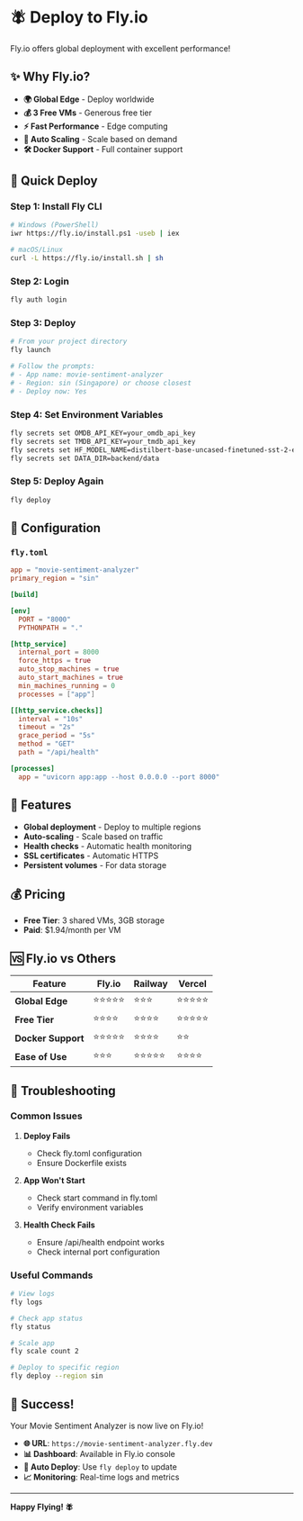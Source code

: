 # 🪰 Deploy to Fly.io

Fly.io offers global deployment with excellent performance!

## ✨ Why Fly.io?

- **🌍 Global Edge** - Deploy worldwide
- **💰 3 Free VMs** - Generous free tier
- **⚡ Fast Performance** - Edge computing
- **🔄 Auto Scaling** - Scale based on demand
- **🛠️ Docker Support** - Full container support

## 🚀 Quick Deploy

### Step 1: Install Fly CLI
```bash
# Windows (PowerShell)
iwr https://fly.io/install.ps1 -useb | iex

# macOS/Linux
curl -L https://fly.io/install.sh | sh
```

### Step 2: Login
```bash
fly auth login
```

### Step 3: Deploy
```bash
# From your project directory
fly launch

# Follow the prompts:
# - App name: movie-sentiment-analyzer
# - Region: sin (Singapore) or choose closest
# - Deploy now: Yes
```

### Step 4: Set Environment Variables
```bash
fly secrets set OMDB_API_KEY=your_omdb_api_key
fly secrets set TMDB_API_KEY=your_tmdb_api_key
fly secrets set HF_MODEL_NAME=distilbert-base-uncased-finetuned-sst-2-english
fly secrets set DATA_DIR=backend/data
```

### Step 5: Deploy Again
```bash
fly deploy
```

## 🔧 Configuration

### `fly.toml`
```toml
app = "movie-sentiment-analyzer"
primary_region = "sin"

[build]

[env]
  PORT = "8000"
  PYTHONPATH = "."

[http_service]
  internal_port = 8000
  force_https = true
  auto_stop_machines = true
  auto_start_machines = true
  min_machines_running = 0
  processes = ["app"]

[[http_service.checks]]
  interval = "10s"
  timeout = "2s"
  grace_period = "5s"
  method = "GET"
  path = "/api/health"

[processes]
  app = "uvicorn app:app --host 0.0.0.0 --port 8000"
```

## 🎯 Features

- **Global deployment** - Deploy to multiple regions
- **Auto-scaling** - Scale based on traffic
- **Health checks** - Automatic health monitoring
- **SSL certificates** - Automatic HTTPS
- **Persistent volumes** - For data storage

## 💰 Pricing

- **Free Tier**: 3 shared VMs, 3GB storage
- **Paid**: $1.94/month per VM

## 🆚 Fly.io vs Others

| Feature | Fly.io | Railway | Vercel |
|---------|--------|---------|--------|
| **Global Edge** | ⭐⭐⭐⭐⭐ | ⭐⭐⭐ | ⭐⭐⭐⭐⭐ |
| **Free Tier** | ⭐⭐⭐⭐ | ⭐⭐⭐⭐ | ⭐⭐⭐⭐⭐ |
| **Docker Support** | ⭐⭐⭐⭐⭐ | ⭐⭐⭐⭐ | ⭐⭐ |
| **Ease of Use** | ⭐⭐⭐ | ⭐⭐⭐⭐⭐ | ⭐⭐⭐⭐ |

## 🚨 Troubleshooting

### Common Issues

1. **Deploy Fails**
   - Check fly.toml configuration
   - Ensure Dockerfile exists

2. **App Won't Start**
   - Check start command in fly.toml
   - Verify environment variables

3. **Health Check Fails**
   - Ensure /api/health endpoint works
   - Check internal port configuration

### Useful Commands

```bash
# View logs
fly logs

# Check app status
fly status

# Scale app
fly scale count 2

# Deploy to specific region
fly deploy --region sin
```

## 🎉 Success!

Your Movie Sentiment Analyzer is now live on Fly.io!

- **🌐 URL**: `https://movie-sentiment-analyzer.fly.dev`
- **📊 Dashboard**: Available in Fly.io console
- **🔄 Auto Deploy**: Use `fly deploy` to update
- **📈 Monitoring**: Real-time logs and metrics

---

**Happy Flying! 🪰**
